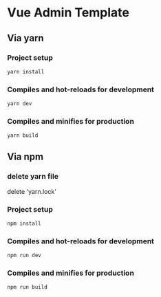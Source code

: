 # Vue Admin Template

## Via yarn

### Project setup
```bash
yarn install
```

### Compiles and hot-reloads for development
```bash
yarn dev
```

### Compiles and minifies for production
```bash
yarn build
```
## Via npm

### delete yarn file
delete 'yarn.lock'

### Project setup
```bash
npm install
```

### Compiles and hot-reloads for development
```bash
npm run dev
```

### Compiles and minifies for production
```bash
npm run build
```